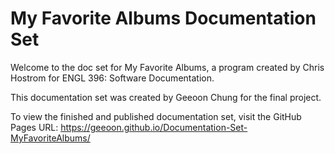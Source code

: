 # My Favorite Albums Documentation Set

Welcome to the doc set for My Favorite Albums, a program created by Chris Hostrom for ENGL 396: Software Documentation.

This documentation set was created by Geeoon Chung for the final project.

To view the finished and published documentation set, visit the GitHub Pages URL: https://geeoon.github.io/Documentation-Set-MyFavoriteAlbums/
